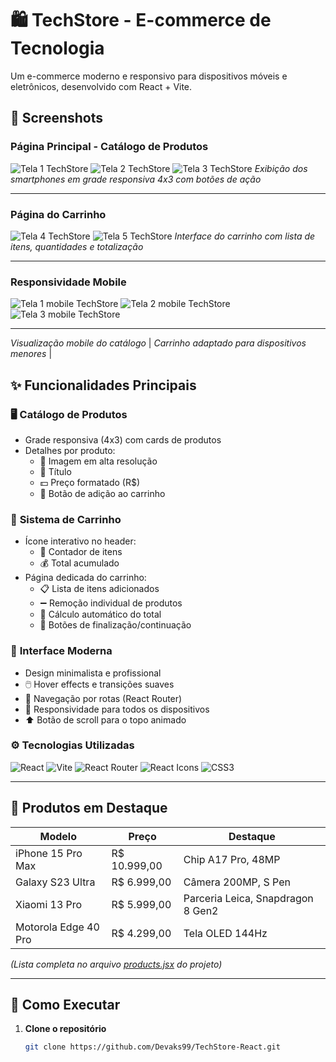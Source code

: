 # 🛍️ TechStore - E-commerce de Tecnologia

Um e-commerce moderno e responsivo para dispositivos móveis e eletrônicos, desenvolvido com React + Vite.  

## 📸 Screenshots
### **Página Principal - Catálogo de Produtos**
![Tela 1 TechStore](https://github.com/user-attachments/assets/e560e66b-352b-4ae4-a31d-0a4927081748)
![Tela 2 TechStore](https://github.com/user-attachments/assets/2bd2cd1a-f69e-4e2c-b6c5-164ea20f3069)
![Tela 3 TechStore](https://github.com/user-attachments/assets/3c3caf82-ce8e-4da8-a85a-56bbe320e020)
*Exibição dos smartphones em grade responsiva 4x3 com botões de ação*

---

### **Página do Carrinho**
![Tela 4 TechStore](https://github.com/user-attachments/assets/b4d952b1-e52d-4053-a2c0-b21654e7af87)
![Tela 5 TechStore](https://github.com/user-attachments/assets/2b8d94db-9378-4c5e-9aa2-3ac2f71d3140)
*Interface do carrinho com lista de itens, quantidades e totalização*

---

### **Responsividade Mobile**
![Tela 1 mobile TechStore](https://github.com/user-attachments/assets/455624cd-59b5-4ea1-8d1d-6fecccd20b02)
![Tela 2 mobile TechStore](https://github.com/user-attachments/assets/553d69b6-c0ec-4fe5-a70d-0ab028b62303)
![Tela 3 mobile TechStore](https://github.com/user-attachments/assets/daba02c8-66b0-4626-afc9-d39a495e90fc)



---

*Visualização mobile do catálogo*                       | *Carrinho adaptado para dispositivos menores* |


## ✨ Funcionalidades Principais

### 🖥️ **Catálogo de Produtos**
- Grade responsiva (4x3) com cards de produtos
- Detalhes por produto:
  - 📸 Imagem em alta resolução
  - 📱 Título 
  - 💵 Preço formatado (R$)
  - 🛒 Botão de adição ao carrinho

### 🛒 **Sistema de Carrinho**
- Ícone interativo no header:
  - 🔢 Contador de itens
  - 💰 Total acumulado
- Página dedicada do carrinho:
  - 📋 Lista de itens adicionados
  - ➖ Remoção individual de produtos
  - 🧮 Cálculo automático do total
  - 🚀 Botões de finalização/continuação

### 🎨 **Interface Moderna**
- Design minimalista e profissional
- 🖱️ Hover effects e transições suaves
- 🎯 Navegação por rotas (React Router)
- 📱 Responsividade para todos os dispositivos
- ⬆️ Botão de scroll para o topo animado

### ⚙️ **Tecnologias Utilizadas**
![React](https://img.shields.io/badge/-React-61DAFB?logo=react&logoColor=white)
![Vite](https://img.shields.io/badge/-Vite-646CFF?logo=vite&logoColor=white)
![React Router](https://img.shields.io/badge/-React_Router-CA4245?logo=react-router&logoColor=white)
![React Icons](https://img.shields.io/badge/-React_Icons-FF4154?logo=react&logoColor=white)
![CSS3](https://img.shields.io/badge/-CSS3-1572B6?logo=css3&logoColor=white)

---

## 📱 Produtos em Destaque

| Modelo                 | Preço        | Destaque                          |
|------------------------|--------------|-----------------------------------|
| iPhone 15 Pro Max      | R$ 10.999,00 | Chip A17 Pro, 48MP               |
| Galaxy S23 Ultra       | R$ 6.999,00  | Câmera 200MP, S Pen              |
| Xiaomi 13 Pro          | R$ 5.999,00  | Parceria Leica, Snapdragon 8 Gen2|
| Motorola Edge 40 Pro   | R$ 4.299,00  | Tela OLED 144Hz                  |

*(Lista completa no arquivo [products.jsx](#) do projeto)*

---

## 🚀 Como Executar

1. **Clone o repositório**
   ```bash
   git clone https://github.com/Devaks99/TechStore-React.git
